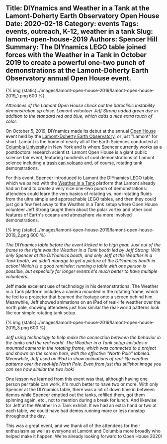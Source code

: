 Title: DIYnamics and Weather in a Tank at the Lamont-Doherty Earth Observatory Open House
Date: 2020-02-18
Category: events
Tags: events, outreach, K-12, weather in a tank
Slug: lamont-open-house-2019
Authors: Spencer Hill
Summary: The DIYnamics LEGO table joined forces with the Weather in a Tank in October 2019 to create a powerful one-two punch of demonstrations at the Lamont-Doherty Earth Observatory annual Open House event.
---

{% img {static}../images/lamont-open-house-2019/lamont-open-house-2019_1.png 600 %}

_Attendees of the Lamont Open House check out the baroclinic instability demonstration up close.  Lamont volunteer Jeff Strong added green dye in addition to the standard red and blue, which adds a nice extra touch of color._

On October 5, 2019, DIYnamics made its debut at the annual [Open House](https://openhouse.ldeo.columbia.edu/) event held by the [Lamont-Doherty Earth Observatory](https://www.ldeo.columbia.edu/), or just "Lamont" for short.  Lamont is the home of nearly all of the Earth Sciences conducted at [Columbia University](https://www.columbia.edu/) in New York and is where Spencer currently works as a postdoctoral research scientist.  Lamont Open House is a giant public science fair event, featuring hundreds of cool demonstrations of Lamont science including a [trash can volcano](https://www.facebook.com/Lamont.Doherty/videos/497661050966596/) and, of course, rotating tank demonstrations.

For this event, Spencer introduced to Lamont the DIYnamics LEGO table, which we paired with the [Weather in a Tank](http://weathertank.mit.edu/) platform that Lamont already had on hand to create a very nice one-two punch of demonstrations: attendees could learn the very basics of rotating vs. non-rotating fluids from the ultra simple and approachable LEGO tables, and then they could just go a few feet away to the Weather in a Tank setup where Open House volunteer Jeff Strong taught them about the polar vortex and other cool features of Earth's oceans and atmosphere via more involved demonstrations.

{% img {static}../images/lamont-open-house-2019/lamont-open-house-2019_2.png 600 %}

_The DIYnamics table before the event kicked in to high gear.  Just out of the frame to the right was the Weather in a Tank booth led by Jeff Strong.  With only Spencer at the DIYnamics booth, and only Jeff at the Weather in a Tank booth, we didn't manage to get a picture of the DIYnamics booth in action!  Which is a good reminder: running a table with one person is possible, but especially for longer events it's much better to have multiple volunteers._

Jeff made excellent use of technology in his demonstrations.  The Weather in a Tank platform includes a camera mounted in the rotating frame, which he fed to a projector that beamed the footage onto a screen behind him.  Meanwhile, Jeff showed animations on an iPad of real-life weather over the north pole, showing attendees just how similar the real-world patterns look like our simple rotating tank setup.

{% img {static}../images/lamont-open-house-2019/lamont-open-house-2019_3.png 600 %}

_Jeff using technology to help make the connection between the behavior in the tanks and the real world.  The Weather in a Tank setup includes a mounted camera in the rotating frame, which was connected to a project and shown on the screen here, with the effective "North Pole" labeled.  Meanwhile, Jeff used an iPad to show animations of real-life weather patterns over the real-life North Pole.  Even from just this stillshot image you can see how similar the two look!_

One lesson we learned from this event was that, although having one person per table can work, it's much better to have two or more.  With only Spencer at the DIYnamics table, there was a lot of down time in between demos while Spencer emptied out the tanks, refilled them, got them spinning again, etc., not to mention during a break for lunch.  And likewise for Jeff at the Weather in a Tank exhibit.  If we had an extra hand or two at each table, we could have had demos running more or less nonstop throughout the day.

This was a great event, and we thank all of the attendees for their enthusiasm as well as everyone at Lamont and Columbia more broadly who helped make it happen.  We're already looking forward to Open House 2020!
